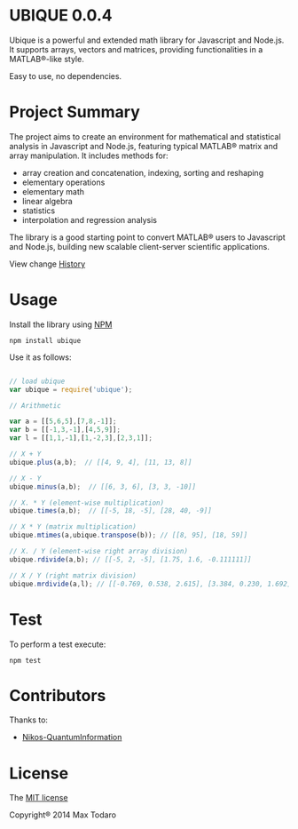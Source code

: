 UBIQUE 0.0.4
============

Ubique is a powerful and extended math library for Javascript and Node.js. It supports arrays, vectors and matrices, providing functionalities in a MATLAB®-like style.

Easy to use, no dependencies.


Project Summary
===============

The project aims to create an environment for mathematical and statistical analysis in Javascript and Node.js, featuring typical MATLAB® matrix and array manipulation. It includes methods for:

- array creation and concatenation, indexing, sorting and reshaping
- elementary operations
- elementary math
- linear algebra
- statistics
- interpolation and regression analysis

The library is a good starting point to convert MATLAB® users to Javascript and Node.js, building new scalable client-server scientific applications.

View change [History](HISTORY.md) 

Usage
=====

Install the library using [NPM](https://www.npmjs.org/package/ubique)

```
npm install ubique
```

Use it as follows:

```js

// load ubique
var ubique = require('ubique');

// Arithmetic

var a = [[5,6,5],[7,8,-1]];
var b = [[-1,3,-1],[4,5,9]];
var l = [[1,1,-1],[1,-2,3],[2,3,1]];

// X + Y
ubique.plus(a,b);  // [[4, 9, 4], [11, 13, 8]]

// X - Y
ubique.minus(a,b);  // [[6, 3, 6], [3, 3, -10]]

// X. * Y (element-wise multiplication)
ubique.times(a,b);  // [[-5, 18, -5], [28, 40, -9]]

// X * Y (matrix multiplication)
ubique.mtimes(a,ubique.transpose(b)); // [[8, 95], [18, 59]]

// X. / Y (element-wise right array division)
ubique.rdivide(a,b); // [[-5, 2, -5], [1.75, 1.6, -0.111111]]

// X / Y (right matrix division)
ubique.mrdivide(a,l); // [[-0.769, 0.538, 2.615], [3.384, 0.230, 1.692]]

```

Test
====

To perform a test execute:

```
npm test
```

Contributors
============

Thanks to:

- [Nikos-QuantumInformation](https://github.com/QuantumInformation)

License
=======

The [MIT license](LICENSE.md)

Copyright® 2014 Max Todaro







